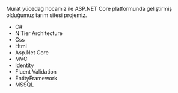 Murat yücedağ hocamız ile ASP.NET Core platformunda geliştirmiş olduğumuz tarım sitesi projemiz.

  - C#
  - N Tier Architecture
  - Css
  - Html
  - Asp.Net Core
  - MVC
  - Identity
  - Fluent Validation
  - EntityFramework
  - MSSQL
